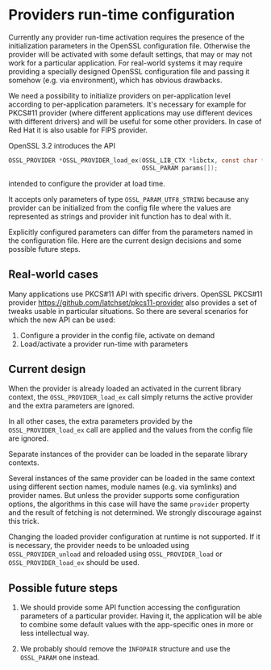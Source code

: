 Providers run-time configuration
================================

Currently any provider run-time activation requires the presence of the
initialization parameters in the OpenSSL configuration file. Otherwise the
provider will be activated with some default settings, that may or may not
work for a particular application. For real-world systems it may require
providing a specially designed OpenSSL configuration file and passing it somehow
(e.g. via environment), which has obvious drawbacks.

We need a possibility to initialize providers on per-application level
according to per-application parameters. It's necessary for example for PKCS#11
provider (where different applications may use different devices with different
drivers) and will be useful for some other providers. In case of Red Hat it is
also usable for FIPS provider.

OpenSSL 3.2 introduces the API

```C
OSSL_PROVIDER *OSSL_PROVIDER_load_ex(OSSL_LIB_CTX *libctx, const char *name,
                                     OSSL_PARAM params[]);
```

intended to configure the provider at load time.

It accepts only parameters of type `OSSL_PARAM_UTF8_STRING` because any
provider can be initialized from the config file where the values are
represented as strings and provider init function has to deal with it.

Explicitly configured parameters can differ from the parameters named in the
configuration file. Here are the current design decisions and some possible
future steps.

Real-world cases
----------------

Many applications use PKCS#11 API with specific drivers. OpenSSL PKCS#11
provider <https://github.com/latchset/pkcs11-provider> also provides a set of
tweaks usable in particular situations. So there are several scenarios for which
the new API can be used:

1. Configure a provider in the config file, activate on demand
2. Load/activate a provider run-time with parameters

Current design
--------------

When the provider is already loaded an activated in the current library context,
the `OSSL_PROVIDER_load_ex` call simply returns the active provider and the
extra parameters are ignored.

In all other cases, the extra parameters provided by the `OSSL_PROVIDER_load_ex`
call are applied and the values from the config file are ignored.

Separate instances of the provider can be loaded in the separate library
contexts.

Several instances of the same provider can be loaded in the same context using
different section names, module names (e.g. via symlinks) and provider names.
But unless the provider supports some configuration options, the algorithms in
this case will have the same `provider` property and the result of fetching is
not determined. We strongly discourage against this trick.

Changing the loaded provider configuration at runtime is not supported. If
it is necessary, the provider needs to be unloaded using `OSSL_PROVIDER_unload`
and reloaded using `OSSL_PROVIDER_load` or `OSSL_PROVIDER_load_ex` should be used.

Possible future steps
---------------------

1. We should provide some API function accessing the configuration parameters
   of a particular provider. Having it, the application will be able to combine
   some default values with the app-specific ones in more or less intellectual
   way.

2. We probably should remove the `INFOPAIR` structure and use the `OSSL_PARAM`
   one instead.
